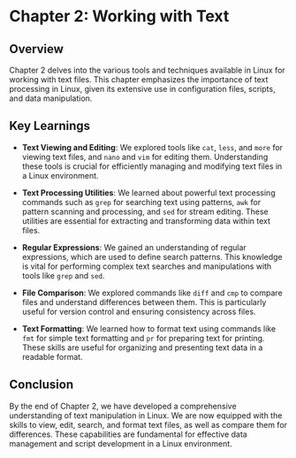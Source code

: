 # Chapter 2: Working with Text

## Overview

Chapter 2 delves into the various tools and techniques available in Linux for working with text files. This chapter emphasizes the importance of text processing in Linux, given its extensive use in configuration files, scripts, and data manipulation.

## Key Learnings

- **Text Viewing and Editing**: We explored tools like `cat`, `less`, and `more` for viewing text files, and `nano` and `vim` for editing them. Understanding these tools is crucial for efficiently managing and modifying text files in a Linux environment.

- **Text Processing Utilities**: We learned about powerful text processing commands such as `grep` for searching text using patterns, `awk` for pattern scanning and processing, and `sed` for stream editing. These utilities are essential for extracting and transforming data within text files.

- **Regular Expressions**: We gained an understanding of regular expressions, which are used to define search patterns. This knowledge is vital for performing complex text searches and manipulations with tools like `grep` and `sed`.

- **File Comparison**: We explored commands like `diff` and `cmp` to compare files and understand differences between them. This is particularly useful for version control and ensuring consistency across files.

- **Text Formatting**: We learned how to format text using commands like `fmt` for simple text formatting and `pr` for preparing text for printing. These skills are useful for organizing and presenting text data in a readable format.

## Conclusion

By the end of Chapter 2, we have developed a comprehensive understanding of text manipulation in Linux. We are now equipped with the skills to view, edit, search, and format text files, as well as compare them for differences. These capabilities are fundamental for effective data management and script development in a Linux environment.
